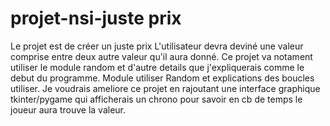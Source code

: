 # projet-nsi-juste prix
Le projet est de créer un juste prix
L'utilisateur devra deviné une valeur comprise entre deux autre valeur qu'il aura donné. Ce projet va notament utiliser le module random et d'autre details que j'expliquerais comme le debut du programme.
Module utiliser Random et explications des boucles utiliser.
Je voudrais ameliore ce projet en rajoutant une interface graphique tkinter/pygame qui afficherais  un chrono  pour savoir en cb de temps le joueur aura trouve la valeur.
